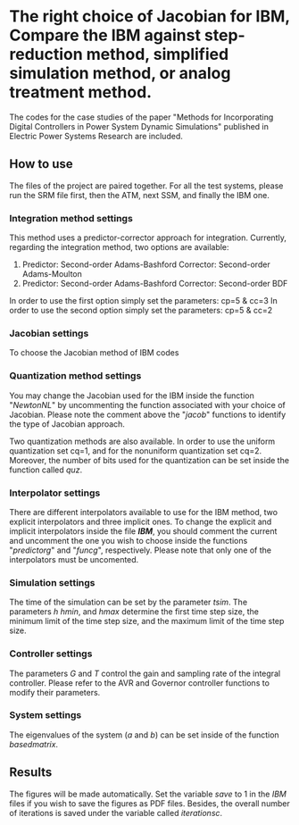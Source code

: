 # The right choice of Jacobian for IBM, Compare the IBM against step-reduction method, simplified simulation method, or analog treatment method.
The codes for the case studies of the paper "Methods for Incorporating Digital Controllers in Power System Dynamic Simulations" published in Electric Power Systems Research are included.
## How to use
The files of the project are paired together. For all the test systems, please run the SRM file first, then the ATM, next SSM, and finally the IBM one.

### Integration method settings

This method uses a predictor-corrector approach for integration. Currently, regarding the integration method, two options are available:
1. Predictor: Second-order Adams-Bashford  Corrector: Second-order Adams-Moulton
1. Predictor: Second-order Adams-Bashford  Corrector: Second-order BDF

In order to use the first option simply set the parameters: cp=5 & cc=3
In order to use the second option simply set the parameters: cp=5 & cc=2

### Jacobian settings
To choose the Jacobian method of IBM codes


### Quantization method settings
You may change the Jacobian used for the IBM inside the function "*NewtonNL*" by uncommenting the function associated with your choice of Jacobian. Please note the comment above the "*jacob*" functions to identify the type of Jacobian approach.

Two quantization methods are also available. In order to use the uniform quantization set cq=1, and for the nonuniform quantization set cq=2. Moreover, the number of bits used for the quantization can be set inside the function called *quz*.

### Interpolator settings
There are different interpolators available to use for the IBM method, two explicit interpolators and three implicit ones. To change the explicit and implicit interpolators inside the file __*IBM*__, you should comment the current and uncomment the one you wish to choose inside the functions "*predictorg*" and "*funcg*", respectively. Please note that only one of the interpolators must be uncomented.

### Simulation settings

The time of the simulation can be set by the parameter *tsim*. The parameters *h* *hmin*, and *hmax* determine the first time step size, the minimum limit of the time step size, and the maximum limit of the time step size.

### Controller settings

The parameters *G* and *T* control the gain and sampling rate of the integral controller. Please refer to the AVR and Governor controller functions to modify their parameters.

### System settings

The eigenvalues of the system (*a* and *b*) can be set inside of the function *basedmatrix*.

## Results

The figures will be made automatically. Set the variable *save* to 1 in the *IBM* files if you wish to save the figures as PDF files. Besides, the overall number of iterations is saved under the variable called *iterationsc*.
